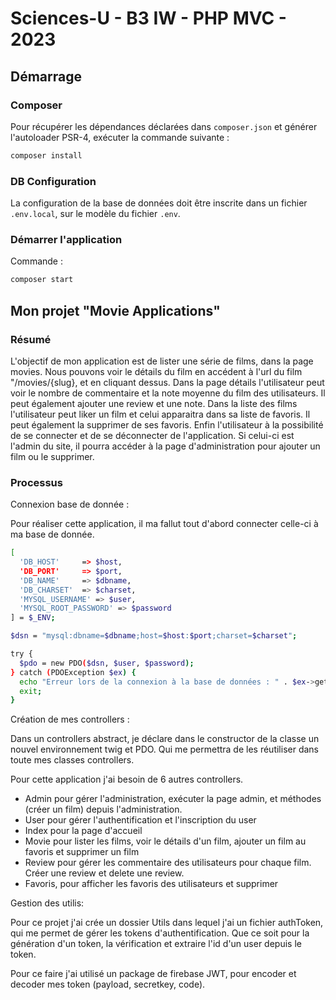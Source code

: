 # Sciences-U - B3 IW - PHP MVC - 2023

## Démarrage

### Composer

Pour récupérer les dépendances déclarées dans `composer.json` et générer l'autoloader PSR-4, exécuter la commande suivante :

```bash
composer install
```

### DB Configuration

La configuration de la base de données doit être inscrite dans un fichier `.env.local`, sur le modèle du fichier `.env`.

### Démarrer l'application

Commande :

```bash
composer start
```

## Mon projet "Movie Applications"

### Résumé 

L'objectif de mon application est de lister une série de films, dans la page movies.
Nous pouvons voir le détails du film en accédent à l'url du film "/movies/{slug}, et en cliquant dessus. 
Dans la page détails l'utilisateur peut voir le nombre de commentaire et la note moyenne du film des utilisateurs. Il peut également ajouter une review et une note. 
Dans la liste des films l'utilisateur peut liker un film et celui apparaitra dans sa liste de favoris. Il peut également la supprimer de ses favoris. 
Enfin l'utilisateur à la possibilité de se connecter et de se déconnecter de l'application. 
Si celui-ci est l'admin du site, il pourra accéder à la page d'administration pour ajouter un film ou le supprimer. 


### Processus 

Connexion base de donnée : 

Pour réaliser cette application, il ma fallut tout d'abord connecter celle-ci à ma base de donnée. 

```bash
[
  'DB_HOST'     => $host,
  'DB_PORT'     => $port,
  'DB_NAME'     => $dbname,
  'DB_CHARSET'  => $charset,
  'MYSQL_USERNAME' => $user,
  'MYSQL_ROOT_PASSWORD' => $password
] = $_ENV;

$dsn = "mysql:dbname=$dbname;host=$host:$port;charset=$charset";

try {
  $pdo = new PDO($dsn, $user, $password);
} catch (PDOException $ex) {
  echo "Erreur lors de la connexion à la base de données : " . $ex->getMessage();
  exit;
}
```
Création de mes controllers :

Dans un controllers abstract, je déclare dans le constructor de la classe un nouvel environnement twig et PDO. Qui me permettra de les réutiliser dans toute mes classes controllers.  

Pour cette application j'ai besoin de 6 autres controllers. 
- Admin pour gérer l'administration, exécuter la page admin, et méthodes (créer un film) depuis l'administration. 
- User pour gérer l'authentification et l'inscription du user
- Index pour la page d'accueil 
- Movie pour lister les films, voir le détails d'un film, ajouter un film au favoris et supprimer un film
- Review pour gérer les commentaire des utilisateurs pour chaque film. Créer une review et delete une review. 
- Favoris, pour afficher les favoris des utilisateurs et supprimer

Gestion des utilis: 

Pour ce projet j'ai crée un dossier Utils dans lequel j'ai un fichier authToken, qui me permet de gérer les tokens d'authentification. Que ce soit pour la génération d'un token, la vérification et extraire l'id d'un user depuis le token. 

Pour ce faire j'ai utilisé un package de firebase JWT, pour encoder et decoder mes token (payload, secretkey, code). 

